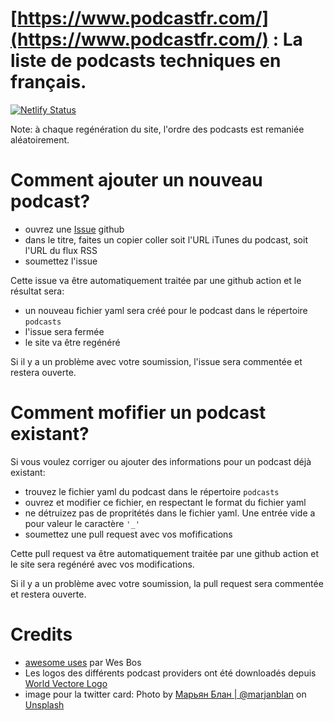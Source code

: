 # [https://www.podcastfr.com/](https://www.podcastfr.com/) : La liste de podcasts techniques en français.

[![Netlify Status](https://api.netlify.com/api/v1/badges/63f96c8f-2126-4f57-8dc3-4295341d40af/deploy-status)](https://app.netlify.com/sites/vigilant-hermann-fcaaec/deploys)

Note: à chaque regénération du site, l'ordre des podcasts est remaniée aléatoirement.

# Comment ajouter un nouveau podcast?
* ouvrez une [Issue](https://github.com/pcarion/podcastfr/issues) github
* dans le titre, faites un copier coller soit l'URL iTunes du podcast, soit l'URL du flux RSS
* soumettez l'issue

Cette issue va être automatiquement traitée par une github action et le résultat sera:
* un nouveau fichier yaml sera créé pour le podcast dans le répertoire `podcasts`
* l'issue sera fermée
* le site va être regénéré

Si il y a un problème avec votre soumission, l'issue sera commentée et restera ouverte.

# Comment mofifier un podcast existant?
Si vous voulez corriger ou ajouter des informations pour un podcast déjà existant:
* trouvez le fichier yaml du podcast dans le répertoire `podcasts`
* ouvrez et modifier ce fichier, en respectant le format du fichier yaml
* ne détruizez pas de propritétés dans le fichier yaml. Une entrée vide a pour valeur le caractère `'_'`
* soumettez une pull request avec vos mofifications

Cette pull request va être automatiquement traitée par une github action et le site sera regénéré avec vos modifications.

Si il y a un problème avec votre soumission, la pull request sera commentée et restera ouverte.

# Credits

- [awesome uses](https://github.com/wesbos/awesome-uses) par Wes Bos
- Les logos des différents podcast providers ont été downloadés depuis [World Vectore Logo](https://worldvectorlogo.com/)
- image pour la twitter card: Photo by [Марьян Блан | @marjanblan](https://unsplash.com/@marjan_blan?utm_source=unsplash) on [Unsplash](https://unsplash.com/?utm_source=unsplash&amp;utm_medium=referral&amp;utm_content=creditCopyText)


